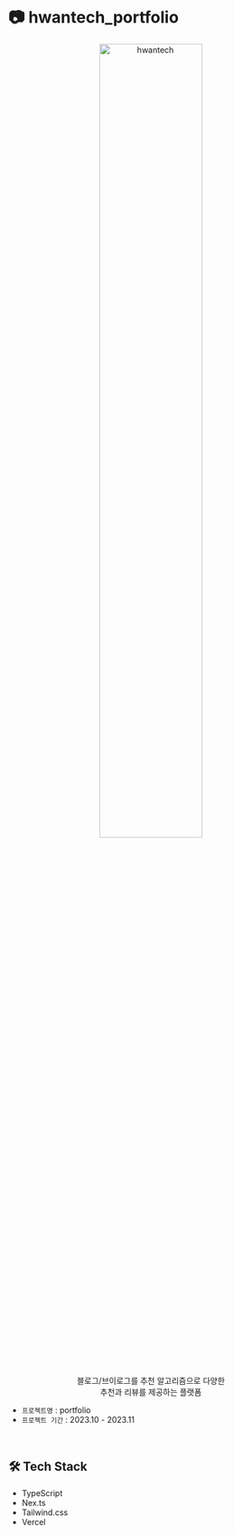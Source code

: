 # 📷 hwantech_portfolio

<div align="center">
  <img width="60%" alt="hwantech" src="https://github.com/wjdghksdigh/hwantech_portfolio/assets/78897615/4108e041-0f8c-49c6-a40f-f4270965a95d">
  <br>
  <p>블로그/브이로그를 추천 알고리즘으로 다양한 <br>
    추천과 리뷰를 제공하는 플랫폼</p>
</div>

- `프로젝트명` : portfolio
- `프로젝트 기간` : 2023.10 - 2023.11

<br>

## 🛠️ Tech Stack

- TypeScript
- Nex.ts
- Tailwind.css
- Vercel

<br>
